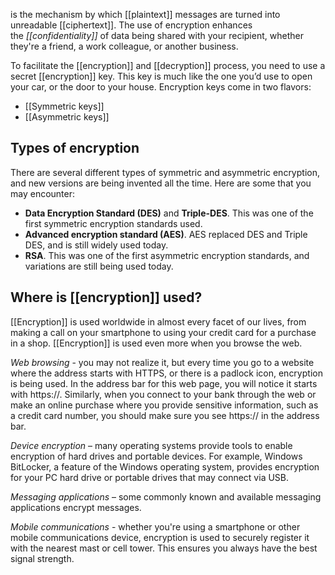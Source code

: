 is the mechanism by which [[plaintext]] messages are turned into unreadable [[ciphertext]]. The use of encryption enhances the _[[confidentiality]]_ of data being shared with your recipient, whether they're a friend, a work colleague, or another business.

To facilitate the [[encryption]] and [[decryption]] process, you need to use a secret [[encryption]] key. This key is much like the one you’d use to open your car, or the door to your house. Encryption keys come in two flavors:
- [[Symmetric keys]]
- [[Asymmetric keys]]
## Types of encryption
There are several different types of symmetric and asymmetric encryption, and new versions are being invented all the time. Here are some that you may encounter:
- **Data Encryption Standard (DES)** and **Triple-DES**. This was one of the first symmetric encryption standards used.
- **Advanced encryption standard (AES)**. AES replaced DES and Triple DES, and is still widely used today.
- **RSA**. This was one of the first asymmetric encryption standards, and variations are still being used today.
## Where is [[encryption]] used?
[[Encryption]] is used worldwide in almost every facet of our lives, from making a call on your smartphone to using your credit card for a purchase in a shop. [[Encryption]] is used even more when you browse the web.

_Web browsing_ - you may not realize it, but every time you go to a website where the address starts with HTTPS, or there is a padlock icon, encryption is being used. In the address bar for this web page, you will notice it starts with https://. Similarly, when you connect to your bank through the web or make an online purchase where you provide sensitive information, such as a credit card number, you should make sure you see https:// in the address bar.

_Device encryption_ – many operating systems provide tools to enable encryption of hard drives and portable devices. For example, Windows BitLocker, a feature of the Windows operating system, provides encryption for your PC hard drive or portable drives that may connect via USB.

_Messaging applications_ – some commonly known and available messaging applications encrypt messages.

_Mobile communications_ - whether you're using a smartphone or other mobile communications device, encryption is used to securely register it with the nearest mast or cell tower. This ensures you always have the best signal strength.